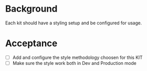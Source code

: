 # Background
Each kit should have a styling setup and be configured for usage.

# Acceptance
- [ ] Add and configure the style methodology choosen for this KIT
- [ ] Make sure the style work both in Dev and Production mode